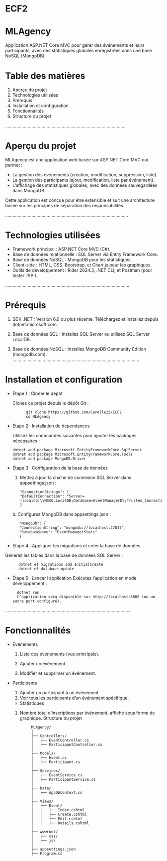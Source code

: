 # ECF2

# MLAgency

Application ASP.NET Core MVC pour gérer des événements et leurs participants, avec des statistiques globales enregistrées dans une base NoSQL (MongoDB).

# Table des matières
1. Aperçu du projet
2. Technologies utilisées
3. Prérequis
4. Installation et configuration
5. Fonctionnalités
6. Structure du projet

................................................................................................
# Aperçu du projet
MLAgency est une application web basée sur ASP.NET Core MVC qui permet :

- La gestion des événements (création, modification, suppression, liste).
- La gestion des participants (ajout, modification, liste par événement).
- L’affichage des statistiques globales, avec des données sauvegardées dans MongoDB.

Cette application est conçue pour être extensible et suit une architecture basée sur les principes de séparation des responsabilités.

..................................................................................................
# Technologies utilisées
- Framework principal : ASP.NET Core MVC (C#).
- Base de données relationnelle : SQL Server via Entity Framework Core.
- Base de données NoSQL : MongoDB pour les statistiques.
- Client-side : HTML, CSS, Bootstrap, et Chart.js pour les graphiques.
- Outils de développement : Rider 2024.3, .NET CLI, et Postman (pour tester l'API).

...................................................................................................
# Prérequis
1. SDK .NET : Version 6.0 ou plus récente. 
Téléchargez et installez depuis dotnet.microsoft.com.

2. Base de données SQL : Installez SQL Server ou utilisez SQL Server LocalDB.

3. Base de données NoSQL : Installez MongoDB Community Edition (mongodb.com).
.....................................................................................................
# Installation et configuration
- Étape 1 : Cloner le dépôt

  Clonez ce projet depuis le dépôt Git :

            git clone https://github.com/Carelle2i/ECF2  
            cd MLAgency  
- Étape 2 : Installation de dépendances

  Utilisez les commandes suivantes pour ajouter les packages nécessaires :
  
      dotnet add package Microsoft.EntityFrameworkCore.SqlServer
      dotnet add package Microsoft.EntityFrameworkCore.Tools
      dotnet add package MongoDB.Driver

- Étape 3 : Configuration de la base de données

  1. Mettez à jour la chaîne de connexion SQL Server dans appsettings.json :
   
  
         "ConnectionStrings": {  
         "DefaultConnection": "Server=(localdb)\\MSSQLLocalDB;Database=EventManagerDb;Trusted_Connection=True;"  
         }  

  b. Configurez MongoDB dans appsettings.json :

         "MongoDb": {  
         "ConnectionString": "mongodb://localhost:27017",  
         "DatabaseName": "EventManagerStats"  
         }  
- Étape 4 : Appliquer les migrations et créer la base de données
    
Générez les tables dans la base de données SQL Server :

          dotnet ef migrations add InitialCreate  
          dotnet ef database update  
- Étape 5 : Lancer l’application
Exécutez l’application en mode développement :

        dotnet run  
        L’application sera disponible sur http://localhost:5000 (ou un autre port configuré).

.....................................................................................................
# Fonctionnalités

- Événements
  1. Liste des événements (vue principale).
  
  2. Ajouter un événement.
  
  3. Modifier et supprimer un événement.
  

- Participants
  1. Ajouter un participant à un événement.
  2. Voir tous les participants d’un événement spécifique.
  

  - Statistiques
  1. Nombre total d’inscriptions par événement, affiché sous forme de graphique.
  Structure du projet
  

              MLAgency/
              │
              ├── Controllers/
              │   ├── EventController.cs
              │   ├── ParticipantController.cs
              │
              ├── Models/
              │   ├── Event.cs
              │   ├── Participant.cs
              │
              ├── Services/
              │   ├── EventService.cs
              │   ├── ParticipantService.cs
              │
              ├── Data/
              │   ├── AppDbContext.cs
              │
              ├── Views/
              │   ├── Event/
              │   │   ├── Index.cshtml
              │   │   ├── Create.cshtml
              │   │   ├── Edit.cshtml
              │   │   ├── Details.cshtml
              │
              ├── wwwroot/
              │   ├── css/
              │   ├── js/
              │
              ├── appsettings.json
              ├── Program.cs
              

